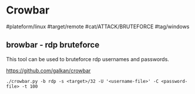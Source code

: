 # Crowbar
#plateform/linux #target/remote #cat/ATTACK/BRUTEFORCE #tag/windows

## browbar - rdp bruteforce

This tool can be used to bruteforce rdp usernames and passwords.

https://github.com/galkan/crowbar
```
./crowbar.py -b rdp -s <target>/32 -U '<username-file>' -C <password-file> -t 100
```

